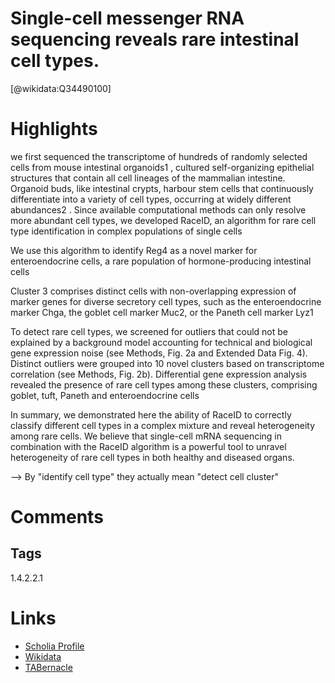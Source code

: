 
Single-cell messenger RNA sequencing reveals rare intestinal cell types.
========================================================================
  
  [@wikidata:Q34490100]  

# Highlights

we first sequenced the transcriptome of hundreds of randomly selected cells from mouse intestinal organoids1 , cultured self-organizing epithelial structures that contain all cell lineages of the mammalian intestine. Organoid buds,
like intestinal crypts, harbour stem cells that continuously differentiate into a variety of cell types, occurring at widely different
abundances2 . Since available computational methods can only
resolve more abundant cell types, we developed RaceID, an algorithm for rare cell type identification in complex populations of single cells

We use this algorithm to identify Reg4 as a
novel marker for enteroendocrine cells, a rare population of hormone-producing intestinal cells

Cluster 3 comprises distinct cells with non-overlapping
expression of marker genes for diverse secretory cell types, such as
the enteroendocrine marker Chga, the goblet cell marker Muc2, or
the Paneth cell marker Lyz1

To detect rare cell types, we screened for outliers that could not be
explained by a background model accounting for technical and biological gene expression noise (see Methods, Fig. 2a and Extended Data
Fig. 4). Distinct outliers were grouped into 10 novel clusters based on
transcriptome correlation (see Methods, Fig. 2b). Differential gene
expression analysis revealed the presence of rare cell types among these
clusters, comprising goblet, tuft, Paneth and enteroendocrine cells

In summary, we demonstrated here the ability of RaceID to correctly
classify different cell types in a complex mixture and reveal heterogeneity among rare cells. We believe that single-cell mRNA sequencing in
combination with the RaceID algorithm is a powerful tool to unravel
heterogeneity of rare cell types in both healthy and diseased organs.

--> By "identify cell type" they actually mean "detect cell cluster"
# Comments

## Tags
1.4.2.2.1


# Links
  
 * [Scholia Profile](https://scholia.toolforge.org/work/Q34490100)  
 * [Wikidata](https://www.wikidata.org/wiki/Q34490100)  
 * [TABernacle](https://tabernacle.toolforge.org/?#/tab/manual/Q34490100/P921%3BP4510)  
